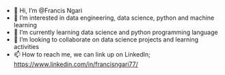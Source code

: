 - 👋 Hi, I’m @Francis Ngari
- 👀 I’m interested in data engineering, data science, python and machine learning
- 🌱 I’m currently learning data science and python programming language
- 💞️ I’m looking to collaborate on data science projects and learning activities
- 📫 How to reach me, we can link up on LinkedIn; https://www.linkedin.com/in/francisngari77/

<!---
Francis-trillogy/Francis-trillogy is a ✨ special ✨ repository because its `README.md` (this file) appears on your GitHub profile.
You can click the Preview link to take a look at your changes.
--->

